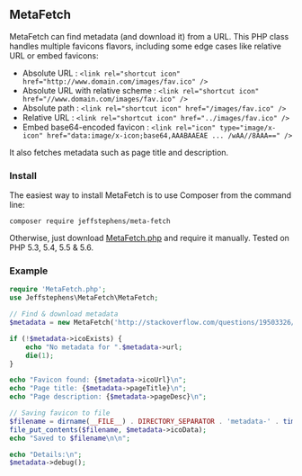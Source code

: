 MetaFetch
-----------------
MetaFetch can find metadata (and download it) from a URL.
This PHP class handles multiple favicons flavors, including some edge cases like relative URL or embed favicons:

* Absolute URL :
  `<link rel="shortcut icon" href="http://www.domain.com/images/fav.ico" />`
* Absolute URL with relative scheme :
  `<link rel="shortcut icon" href="//www.domain.com/images/fav.ico" />`
* Absolute path :
  `<link rel="shortcut icon" href="/images/fav.ico" />`
* Relative URL :
  `<link rel="shortcut icon" href="../images/fav.ico" />`
* Embed base64-encoded favicon :
  `<link rel="icon" type="image/x-icon" href="data:image/x-icon;base64,AAABAAEAE ... /wAA//8AAA==" />`

It also fetches metadata such as page title and description.

### Install
The easiest way to install MetaFetch is to use Composer from the command line:

```
composer require jeffstephens/meta-fetch
```

Otherwise, just download [MetaFetch.php](https://raw.githubusercontent.com/jeffstephens/meta-fetch/master/src/MetaFetch.php) and require it manually. Tested on PHP 5.3, 5.4, 5.5 & 5.6.

### Example
```php
require 'MetaFetch.php';
use Jeffstephens\MetaFetch\MetaFetch;

// Find & download metadata
$metadata = new MetaFetch('http://stackoverflow.com/questions/19503326/bug-with-chrome-tabs-create-in-a-loop');

if (!$metadata->icoExists) {
    echo "No metadata for ".$metadata->url;
    die(1);
}

echo "Favicon found: {$metadata->icoUrl}\n";
echo "Page title: {$metadata->pageTitle}\n";
echo "Page description: {$metadata->pageDesc}\n";

// Saving favicon to file
$filename = dirname(__FILE__) . DIRECTORY_SEPARATOR . 'metadata-' . time() . '.' . $metadata->icoType;
file_put_contents($filename, $metadata->icoData);
echo "Saved to $filename\n\n";

echo "Details:\n";
$metadata->debug();
```